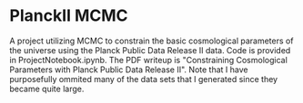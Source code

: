 # PlanckII MCMC
A project utilizing MCMC to constrain the basic cosmological parameters of the universe using the Planck Public Data Release II data. Code is provided in ProjectNotebook.ipynb. The PDF writeup is "Constraining Cosmological Parameters with Planck Public Data Release II". Note that I have purposefully ommited many of the data sets that I generated since they became quite large. 

